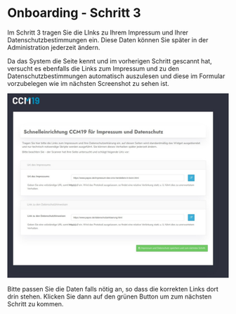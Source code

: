 # Onboarding - Schritt 3

Im Schritt 3 tragen Sie die LInks zu Ihrem Impressum und Ihrer Datenschutzbestimmungen ein. Diese Daten können Sie später in der Administration jederzeit ändern.

Da das System die Seite kennt und im vorherigen Schritt gescannt hat, versucht es ebenfalls die Links zum Impressum und zu den Datenschutzbestimmungen automatisch auszulesen und diese im Formular vorzubelegen wie im nächsten Screenshot zu sehen ist.



![screenshot-1614090313403-403](../assets/screenshot-1614090313403-403.jpg)



Bitte passen Sie die Daten falls nötig an, so dass die korrekten Links dort drin stehen. Klicken Sie dann auf den grünen Button um zum nächsten Schritt zu kommen.


